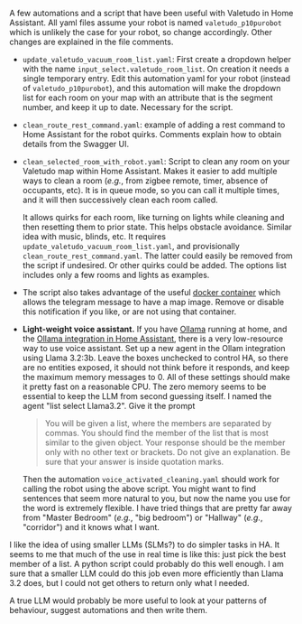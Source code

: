 A few automations and a script that have been useful with Valetudo in Home Assistant.  All yaml files assume your robot is named `valetudo_p10purobot` which is unlikely
the case for your robot, so change accordingly.  Other changes are explained in the file comments.

 - `update_valetudo_vacuum_room_list.yaml`: First create a dropdown helper with the name `input_select.valetudo_room_list`. On creation it needs a single temporary entry.
   Edit this automation yaml for your robot (instead of `valetudo_p10purobot`), and this automation will make the dropdown list for each room on your map with
   an attribute that is the segment number, and keep it up to date. Necessary for the script.
   
 - `clean_route_rest_command.yaml`: example of adding a rest command to Home Assistant for the robot quirks. Comments explain how to obtain details from the Swagger UI.

 - `clean_selected_room_with_robot.yaml`: Script to clean any room on your Valetudo map within Home Assistant. Makes it easier to add multiple ways to clean a room (_e.g._, from
   zigbee remote, timer, absence of occupants, etc). It is in queue mode, so you can call it multiple times, and it will then successively clean each room called.

   It allows quirks for each room, like turning on lights while cleaning and then resetting them to prior state. This helps obstacle avoidance. Similar idea with music, blinds, etc.
   It requires `update_valetudo_vacuum_room_list.yaml`, and provisionally `clean_route_rest_command.yaml`. The latter could easily be removed from the script if undesired.
   Or other quirks could be added.  The options list includes only a few rooms and lights as examples.

 - The script also takes advantage of the useful [docker container](https://github.com/erkexzcx/valetudopng) which allows the telegram message to have a map image. Remove or disable
   this notification if you like, or are not using that container.

 - **Light-weight voice assistant.** If you have [Ollama](https://ollama.com/) running at home, and the [Ollama integration in Home Assistant](https://www.home-assistant.io/integrations/ollama/), there
   is a very low-resource way to use voice assistant. Set up a new agent in the Ollam integration using Llama 3.2:3b. Leave the boxes unchecked to control HA, so there are no entities exposed, it
   should not think before it responds, and keep the maximum memory messages to 0. All of these settings should make it pretty fast on a reasonable CPU. The zero memory seems to be essential to
   keep the LLM from second guessing itself.  I named the agent "list select Llama3.2". Give it the prompt
   
   > You will be given a list, where the members are separated by commas. You should find the member of the list that is most similar to the given object.
   > Your response should be the member only with no other text or brackets. Do not give an explanation. Be sure that your answer is inside  quotation marks.

   Then the automation `voice_activated_cleaning.yaml` should work for calling the robot using the above script.
   You might want to find sentences that seem more natural to you, but now the name you use for the word is
   extremely flexible. I have tried things that are pretty far away from "Master Bedroom" (_e.g._, "big bedroom") or "Hallway" (_e.g._, "corridor") and it knows what I want.

I like the idea of using smaller LLMs (SLMs?) to do simpler tasks in HA. It seems to me that much of the use in real time is like this: just pick the best member of a list. A python script could probably
do this well enough. I am sure that a smaller LLM could do this job even more efficiently than Llama 3.2 does, but I could not get others to return only what I needed. 

A true LLM would probably be more useful to look at your patterns of behaviour, suggest automations and then write them. 
